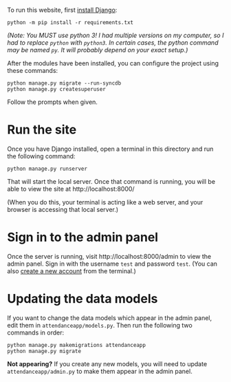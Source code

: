 To run this website, first [install Django](https://docs.djangoproject.com/en/3.2/topics/install/#installing-official-release):

```
python -m pip install -r requirements.txt
```

*(Note: You MUST use python 3! I had multiple versions on my computer, so I had to replace `python` with `python3`. In certain cases, the python command may be named `py`. It will probably depend on your exact setup.)*

After the modules have been installed,
you can configure the project using these commands:

```
python manage.py migrate --run-syncdb
python manage.py createsuperuser
```

Follow the prompts when given.

# Run the site
Once you have Django installed, open a terminal in this directory and run the following command:
```
python manage.py runserver
```

That will start the local server. Once that command is running, you will be able to view the site at http://localhost:8000/

(When you do this, your terminal is acting like a web server, and your browser is accessing that local server.)

# Sign in to the admin panel
Once the server is running, visit http://localhost:8000/admin to view the admin panel.
Sign in with the username `test` and password `test`. (You can also [create a new account](https://docs.djangoproject.com/en/3.2/intro/tutorial02/#creating-an-admin-user) from the terminal.)

# Updating the data models
If you want to change the data models which appear in the admin panel, edit them in `attendanceapp/models.py`. Then run the following two commands in order:
```
python manage.py makemigrations attendanceapp
python manage.py migrate
```

**Not appearing?** If you create any new models, you will need to update `attendanceapp/admin.py` to make them appear in the admin panel.
